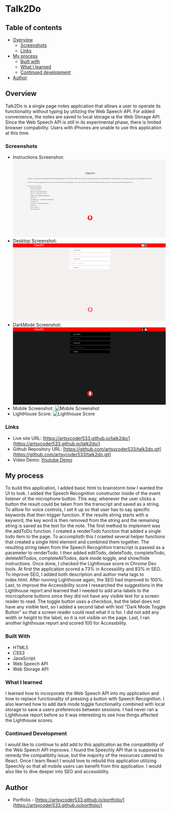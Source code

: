 # Talk2Do

##  Table of contents

- [Overview](#overview)
  - [Screenshots](#screenshots)
  - [Links](#links)
- [My process](#my-process)
  - [Built with](#built-with)
  - [What I learned](#what-i-learned)
  - [Continued development](#continued-development)
- [Author](#author)

## Overview

Talk2Do is a single page notes application that allows a user to operate its functionality without typing by utilizing the Web Speech API.  For added convenience, the notes are saved to local storage ia the Web Storage API. Since the Web Speech API is still in its experimental phase, there is limited browser compability.  Users with iPhones are unable to use this application at this time.

### Screenshots

- Instructions Screenshot: ![Desktop Screenshot](instructions.png)
- Desktop Screenshot: ![Desktop Screenshot](desktop.png)
- DarkMode Screenshot: ![Desktop Screenshot](desktop_dark.png)
- Mobile Screenshot: ![Mobile Screenshot](.png)
- LightHouse Score: ![Lighthouse Score]()

### Links

- Live site URL: [https://artsycoder533.github.io/talk2do/](https://artsycoder533.github.io/talk2do/)
- Github Repository URL: [https://github.com/artsycoder533/talk2do.git](https://github.com/artsycoder533/talk2do.git)
- Video Demo: [Youtube Demo]()

## My process

To build this application, I added basic html to brainstorm how I wanted the UI to look.  I added the Speech Recognition constructor inside of the event listener of the microphone button.  This way, whenever the user clicks a button the result could be taken from the transcript and saved as a string. To alllow for voice controls, I set it up so that user has to say specific keywords that then trigger  function.  If the results string starts with a keyword, the key word is then removed from the string and the remaining string is saved as the text for the note.  The first method to implement was the addToDo function.  I created a renderTodo function that added a single todo item to the page.  To accomplisth this I craeted several helper functions that created a single html element and combined them together.  The resulting string taken from the Speech Recognition transcript is passed as a parameter to renderTodo.  I then added editTodo, deleteTodo, completeTodo, deleteAllTodos, completeAllTodos, dark mode toggle, and show/hide instructions.  Once done, I checked the Lighthouse score in Chrome Dev tools.  At first the application scored a 73% in Accessiility and 83% in SEO.  To improve SEO, I added both description and author meta tags to index.html.  After running Lighthouse again, the SEO had improved to 100%.  Last, to improve the Accessibility score I researched the suggestions in the Lighthouse report and learned that I needed to add aria-labels to the micrcophone buttons since they did not have any visible text for a screen reader to read.  The toggle button uses a checkbox, but the label does not have any visible text, so I added a second label with text "Dark Mode Toggle Button" so that a screen reader could read what it is for.  I did not add any width or height to the label, so it is not visible on the page.  Last, I ran another lighthouse report and scored 100 for Accessbility.

### Built With

- HTML5
- CSS3
- JavaScript
- Web Speech API
- Web Storage API

### What I learned

I learned how to incorporate the Web Speech API into my application and how to replace functionality of pressing a button with Speech Recognition.  I also learned how to add dark mode toggle functionality combined with local storage to save a users preferences between sessions.  I had never ran a Lighthouse report before so it was interesting to see how things affected the Lighthouse scores.  

### Continued Development

I would like to continue to add add to this application as the compatibility of the Web Speech API improves.  I found the Speechly API that is supposed to remedy the compatiblity issue, but the majority of the resources catered to React.  Once I learn React I would love to rebuild this application utilizing Speechly so that all mobile users can benefit from this application.  I would also like to dive deeper into SEO and accessbility.

## Author

- Portfolio - [https://artsycoder533.github.io/portfolio/](https://artsycoder533.github.io/portfolio/)